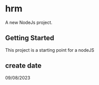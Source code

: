 # hrm

A new NodeJs project.

## Getting Started

This project is a starting point for a nodeJS

## create date

09/08/2023
